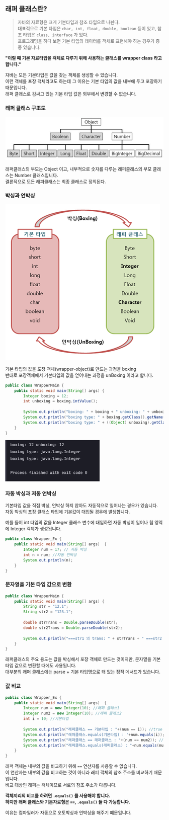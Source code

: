 ## 래퍼 클래스란?
> 자바의 자료형은 크게 기본타입과 참조 타입으로 나뉜다.  
> 대표적으로 기본 타입은 `char, int, float, double, boolean` 등이 있고, 참조 타입은 `class, interface` 가 있다.  
> 프로그래밍을 하다 보면 기본 타입의 데이터를 객체로 표현해야 하는 경우가 종종 있습니다.  

**"이럴 때 기본 자료타입을 객체로 다루기 위해 사용하는 클래스를 wrapper class 라고 합니다."**

자바는 모든 기본타입은 값을 갖는 객체를 생성할 수 있습니다.  
이런 객체를 포장 객체라고도 하는데 그 이유는 기본 타입의 값을 내부에 두고 포장하기 때문입니다.  
래퍼 클래스로 감싸고 있는 기본 타입 값은 외부에서 변경할 수 없습니다.  

### 래퍼 클래스 구조도
<img src="../../img/wrapper-class-st.png">

래퍼클래스의 부모는 Object 이고, 내부적으로 숫자를 다루는 래퍼클래스의 부모 클래스는 Number 클래스입니다.  
결론적으로 모든 래퍼클래스는 최종 클래스로 정의된다.


### 박싱과 언박싱

<img src="../../img/wrapper-class-boxing.png">

기본 타입의 값을 포장 객체(wrapper-object)로 만드는 과정을 boxing  
반대로 포장객체에서 기본타입의 값을 얻어내는 과정을 unBoxing 이라고 합니다.

```java
public class WrapperMain {
    public static void main(String[] args) {
        Integer boxing = 12;
        int unboxing = boxing.intValue();

        System.out.println("boxing: " + boxing + " unboxing: " + unboxing);
        System.out.println("boxing type: " + boxing.getClass().getName());
        System.out.println("boxing type: " + ((Object) unboxing).getClass().getName());
    }
}
```

<img src="../../img/wrapper-console-result.png" width="300px">

### 자동 박싱과 저동 언박싱

기본타입 값을 직접 박싱, 언박싱 하지 않아도 자동적으로 일어나는 경우가 있습니다.  
자동 박싱의 포장 클래스 타입에 기본값이 대입될 경우에 발생합니다.  

예를 들어 int 타입의 값을 Integer 클래스 변수에 대입하면 자동 박싱이 일어나 힙 영역에 Integer 객체가 생성됩니다.

```java
public class Wrapper_Ex {
    public static void main(String[] args)  {
        Integer num = 17; // 자동 박싱
        int n = num; //자동 언박싱
        System.out.println(n);
    }
}
```

### 문자열을 기본 타입 값으로 변환

```java
public class WrapperMain {
    public static void main(String[] args) {
        String str = "12.1";
        String str2 = "123.1";

        double strTrans = Double.parseDouble(str);
        double str2Trans = Double.parseDouble(str2);

        System.out.println("===str1 의 trans: " + strTrans + " ===str2 의 trans: " + str2Trans);
    }
}
```

래퍼클래스의 주요 용도는 값을 박싱해서 포장 객체로 만드는 것이지만, 문자열을 기본 타입 값으로 변환할 때에도 사용됩니다.  
대부분의 래퍼 클래스에는 parse + 기본 타입명으로 돼 있는 정적 메서드가 있습니다.  


### 값 비교

```java
public class Wrapper_Ex {
    public static void main(String[] args)  {
        Integer num = new Integer(10); //래퍼 클래스1
        Integer num2 = new Integer(10); //래퍼 클래스2
        int i = 10; //기본타입
		 
        System.out.println("래퍼클래스 == 기본타입 : "+(num == i)); //true
        System.out.println("래퍼클래스.equals(기본타입) : "+num.equals(i)); //true
        System.out.println("래퍼클래스 == 래퍼클래스 : "+(num == num2)); //false
        System.out.println("래퍼클래스.equals(래퍼클래스) : "+num.equals(num2)); //true
    }
}
```

래퍼 객체는 내부의 값을 비교하기 위해 `==` 연산자를 사용할 수 없습니다.  
이 연산자는 내부의 값을 비교하는 것이 아니라 래퍼 객체의 참조 주소를 비교하기 때문입니다.  
비교 대상인 래퍼는 객체이므로 서로의 참조 주소가 다릅니다.  

**객체끼리의 비교를 하려면 `.equals()` 를 사용해야 합니다.**  
**하지만 래퍼 클래스와 기본자료형은 `==`, `.equals()` 둘 다 가능합니다.**  

이유는 컴파일러가 자동으로 오토박싱과 언박싱을 해주기 떄문입니다.